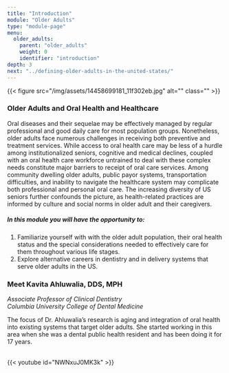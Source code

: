 ```yaml
---
title: "Introduction"
module: "Older Adults"
type: "module-page"
menu:
  older_adults:
    parent: "older_adults"
    weight: 0
    identifier: "introduction"
depth: 3
next: "../defining-older-adults-in-the-united-states/"
---
```

<div class="pageblock right img-polaroid img-rounded">
<div class="caption">
</div>{{< figure src="/img/assets/14458699181_11f302eb.jpg" alt="" class="" >}}</div><h3>Older Adults and Oral Health and Healthcare</h3><div class="pageblock"><p>Oral diseases and their sequelae may be effectively managed by regular professional and good daily care for most population groups. Nonetheless, older adults face numerous challenges in receiving both preventive and treatment services. While access to oral health care may be less of a hurdle among institutionalized seniors, cognitive and medical declines, coupled with an oral health care workforce untrained to deal with these complex needs constitute major barriers to receipt of oral care services. Among community dwelling older adults, public payor systems, transportation difficulties, and inability to navigate the healthcare system may complicate both professional and personal oral care. The increasing diversity of US seniors further confounds the picture, as health-related practices are informed by culture and social norms in older adult and their caregivers.</p>
</div><div class="pageblock"><h5>In this module you will have the opportunity to:</h5>
<ol>
<li>Familiarize yourself with with the older adult population, their oral health status and the special considerations needed to effectively care for them throughout various life stages.</li>
<li>Explore alternative careers in dentistry and in delivery systems that serve older adults in the US.</li>
</ol>
</div><h3>Meet Kavita Ahluwalia, DDS, MPH</h3><div class="pageblock"><p><em>Associate Professor of Clinical Dentistry <br/>Columbia University College of Dental Medicine</em></p>
<p>The focus of Dr. Ahluwalia’s research is aging and integration of oral health into existing systems that target older adults. She started working in this area when she was a dental public health resident and has been doing it for 17 years.</p>

<br/>
{{< youtube id="NWNxuJ0MK3k" >}}</div>